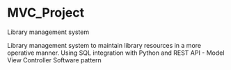 # MVC_Project
Library management system 

Library management system to maintain library resources in a more operative manner. Using SQL integration
with Python and REST API - Model View Controller Software pattern
